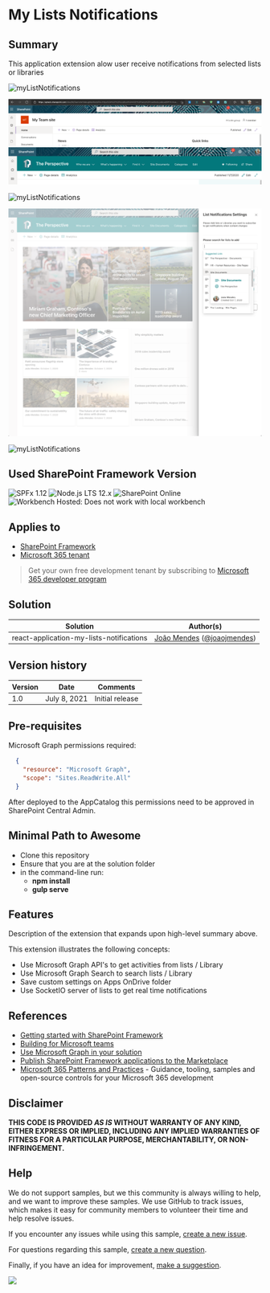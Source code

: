 # My Lists Notifications

## Summary

This application extension alow user receive notifications from selected lists or libraries

![myListNotifications](./assets/myListsNotifications.gif)
<br/>

 ![myListNotifications](./assets/myListsNotifications0.png)
 <br/>
  ![myListNotifications](./assets/myListsNotifications1.png)
<br/>

  ![myListNotifications](./assets/myListsNotifications2.png)
  <br/>

  ![myListNotifications](./assets/myListsNotifications3.png)
  <br/>
  
  ![myListNotifications](./assets/myListsNotifications4.png)
## Used SharePoint Framework Version

![SPFx 1.12](https://img.shields.io/badge/SPFx-1.12.1-green.svg)
![Node.js LTS 12.x](https://img.shields.io/badge/Node.js-LTS%2012.x-green.svg)
![SharePoint Online](https://img.shields.io/badge/SharePoint-Online-yellow.svg)
![Workbench Hosted: Does not work with local workbench](https://img.shields.io/badge/Workbench-Hosted-yellow.svg "Does not work with local workbench")

## Applies to

- [SharePoint Framework](https://aka.ms/spfx)
- [Microsoft 365 tenant](https://docs.microsoft.com/en-us/sharepoint/dev/spfx/set-up-your-developer-tenant)

> Get your own free development tenant by subscribing to [Microsoft 365 developer program](http://aka.ms/o365devprogram)
      

## Solution

Solution|Author(s)
--------|---------
react-application-my-lists-notifications | [João Mendes](https://github.com/joaojmendes) ([@joaojmendes](https://twitter.com/joaojmendes))

## Version history

Version|Date|Comments
-------|----|--------
1.0|July 8, 2021|Initial release

## Pre-requisites

Microsoft Graph permissions required:

```json
  {
    "resource": "Microsoft Graph", 
    "scope": "Sites.ReadWrite.All"
  }      
```

After deployed to the AppCatalog this permissions need to be approved in SharePoint Central Admin.


## Minimal Path to Awesome

- Clone this repository
- Ensure that you are at the solution folder
- in the command-line run:
  - **npm install**
  - **gulp serve**


## Features

Description of the extension that expands upon high-level summary above.

This extension illustrates the following concepts:

- Use Microsoft Graph API's to get activities from lists / Library
- Use Microsoft Graph Search to search lists / Library
- Save custom settings on Apps OnDrive folder
- Use SocketIO server of lists to get real time notifications

## References

- [Getting started with SharePoint Framework](https://docs.microsoft.com/en-us/sharepoint/dev/spfx/set-up-your-developer-tenant)
- [Building for Microsoft teams](https://docs.microsoft.com/en-us/sharepoint/dev/spfx/build-for-teams-overview)
- [Use Microsoft Graph in your solution](https://docs.microsoft.com/en-us/sharepoint/dev/spfx/web-parts/get-started/using-microsoft-graph-apis)
- [Publish SharePoint Framework applications to the Marketplace](https://docs.microsoft.com/en-us/sharepoint/dev/spfx/publish-to-marketplace-overview)
- [Microsoft 365 Patterns and Practices](https://aka.ms/m365pnp) - Guidance, tooling, samples and open-source controls for your Microsoft 365 development

## Disclaimer

**THIS CODE IS PROVIDED *AS IS* WITHOUT WARRANTY OF ANY KIND, EITHER EXPRESS OR IMPLIED, INCLUDING ANY IMPLIED WARRANTIES OF FITNESS FOR A PARTICULAR PURPOSE, MERCHANTABILITY, OR NON-INFRINGEMENT.**


## Help

We do not support samples, but we this community is always willing to help, and we want to improve these samples. We use GitHub to track issues, which makes it easy for  community members to volunteer their time and help resolve issues.

If you encounter any issues while using this sample, [create a new issue](https://github.com/pnp/sp-dev-fx-extensions/issues/new?assignees=&labels=Needs%3A+Triage+%3Amag%3A%2Ctype%3Abug-suspected&template=bug-report.yml&sample=react-application-my-lists-notifications&authors=@joaojmendes&title=react-application-my-lists-notifications%20-%20).

For questions regarding this sample, [create a new question](https://github.com/pnp/sp-dev-fx-extensions/issues/new?assignees=&labels=Needs%3A+Triage+%3Amag%3A%2Ctype%3Abug-suspected&template=question.yml&sample=react-application-my-lists-notifications&authors=@joaojmendes&title=react-application-my-lists-notifications%20-%20).

Finally, if you have an idea for improvement, [make a suggestion](https://github.com/pnp/sp-dev-fx-extensions/issues/new?assignees=&labels=Needs%3A+Triage+%3Amag%3A%2Ctype%3Abug-suspected&template=suggestion.yml&sample=react-application-my-lists-notifications&authors=@joaojmendes&title=react-application-my-lists-notifications%20-%20).

<img src="https://pnptelemetry.azurewebsites.net/sp-dev-fx-extensions/samples/react-application-my-lists-notifications" />
